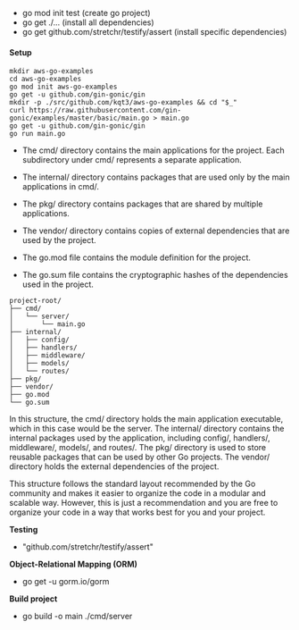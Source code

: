 - go mod init test (create go project)
- go get ./... (install all dependencies)
- go get github.com/stretchr/testify/assert (install specific dependencies)

#### Setup

```
mkdir aws-go-examples
cd aws-go-examples
go mod init aws-go-examples
go get -u github.com/gin-gonic/gin
mkdir -p ./src/github.com/kqt3/aws-go-examples && cd "$_"
curl https://raw.githubusercontent.com/gin-gonic/examples/master/basic/main.go > main.go
go get -u github.com/gin-gonic/gin
go run main.go
```

- The cmd/ directory contains the main applications for the project. Each subdirectory under cmd/ represents a separate
  application.

- The internal/ directory contains packages that are used only by the main applications in cmd/.

- The pkg/ directory contains packages that are shared by multiple applications.

- The vendor/ directory contains copies of external dependencies that are used by the project.

- The go.mod file contains the module definition for the project.

- The go.sum file contains the cryptographic hashes of the dependencies used in the project.

```
project-root/
├── cmd/
│   └── server/
│       └── main.go
├── internal/
│   ├── config/
│   ├── handlers/
│   ├── middleware/
│   ├── models/
│   └── routes/
├── pkg/
├── vendor/
├── go.mod
└── go.sum
```

In this structure, the cmd/ directory holds the main application executable, which in this case would be the server. The
internal/ directory contains the internal packages used by the application, including config/, handlers/, middleware/,
models/, and routes/. The pkg/ directory is used to store reusable packages that can be used by other Go projects. The
vendor/ directory holds the external dependencies of the project.

This structure follows the standard layout recommended by the Go community and makes it easier to organize the code in a
modular and scalable way. However, this is just a recommendation and you are free to organize your code in a way that
works best for you and your project.

**Testing**

- "github.com/stretchr/testify/assert"

**Object-Relational Mapping (ORM)**

- go get -u gorm.io/gorm

**Build project**

- go build -o main ./cmd/server
